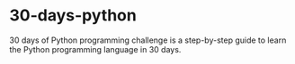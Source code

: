 # 30-days-python

30 days of Python programming challenge is a step-by-step guide to learn the Python programming language in 30 days.
